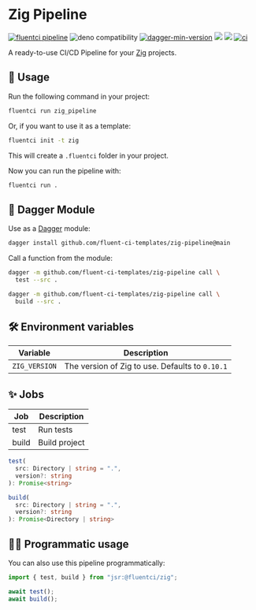 # Zig Pipeline

[![fluentci pipeline](https://shield.fluentci.io/x/zig_pipeline)](https://pkg.fluentci.io/zig_pipeline)
![deno compatibility](https://shield.deno.dev/deno/^1.42)
[![dagger-min-version](https://shield.fluentci.io/dagger/v0.11.7)](https://dagger.io)
[![](https://jsr.io/badges/@fluentci/zig)](https://jsr.io/@fluentci/zig)
[![](https://img.shields.io/codecov/c/gh/fluent-ci-templates/zig-pipeline)](https://codecov.io/gh/fluent-ci-templates/zig-pipeline)
[![ci](https://github.com/fluent-ci-templates/zig-pipeline/actions/workflows/ci.yml/badge.svg)](https://github.com/fluent-ci-templates/zig-pipeline/actions/workflows/ci.yml)


A ready-to-use CI/CD Pipeline for your [Zig](https://ziglang.org/) projects.

## 🚀 Usage

Run the following command in your project:

```bash
fluentci run zig_pipeline
```

Or, if you want to use it as a template:

```bash
fluentci init -t zig
```

This will create a `.fluentci` folder in your project.

Now you can run the pipeline with:

```bash
fluentci run .
```

## 🧩 Dagger Module

Use as a [Dagger](https://dagger.io) module:

```bash
dagger install github.com/fluent-ci-templates/zig-pipeline@main
```

Call a function from the module:

```bash
dagger -m github.com/fluent-ci-templates/zig-pipeline call \
  test --src .

dagger -m github.com/fluent-ci-templates/zig-pipeline call \
  build --src .
```

## 🛠️ Environment variables

| Variable        | Description                                    |
| --------------- | ---------------------------------------------- |
| `ZIG_VERSION`   | The version of Zig to use. Defaults to `0.10.1` |

## ✨ Jobs

| Job       | Description   |
| --------- | ------------- |
| test      | Run tests     |
| build     | Build project |

```typescript
test(
  src: Directory | string = ".",
  version?: string
): Promise<string>

build(
  src: Directory | string = ".",
  version?: string
): Promise<Directory | string>
```

## 👨‍💻 Programmatic usage

You can also use this pipeline programmatically:

```ts
import { test, build } from "jsr:@fluentci/zig";

await test();
await build();
```
